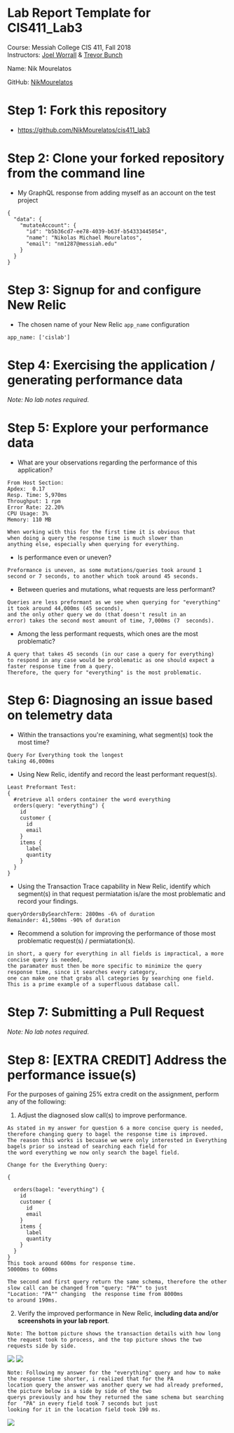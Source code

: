 # Lab Report Template for CIS411_Lab3
Course: Messiah College CIS 411, Fall 2018<br/>
Instructors: [Joel Worrall](https://github.com/tangollama) & [Trevor Bunch](https://github.com/trevordbunch)<br/>

Name: Nik Mourelatos<br/>

GitHub: [NikMourelatos](https://github.com/NikMourelatos)<br/>

# Step 1: Fork this repository
- https://github.com/NikMourelatos/cis411_lab3

# Step 2: Clone your forked repository from the command line
- My GraphQL response from adding myself as an account on the test project
```
{
  "data": {
    "mutateAccount": {
      "id": "b5b36cd7-ee78-4039-b63f-b54333445054",
      "name": "Nikolas Michael Mourelatos",
      "email": "nm1287@messiah.edu"
    }
  }
}
```

# Step 3: Signup for and configure New Relic
- The chosen name of your New Relic ```app_name``` configuration
```
app_name: ['cislab']
```

# Step 4: Exercising the application / generating performance data

_Note: No lab notes required._

# Step 5: Explore your performance data
* What are your observations regarding the performance of this application? 
```
From Host Section:
Apdex:  0.17
Resp. Time: 5,970ms
Throughput: 1 rpm
Error Rate: 22.20%
CPU Usage: 3%
Memory: 110 MB

When working with this for the first time it is obvious that
when doing a query the response time is much slower than 
anything else, especially when querying for everything.
```
* Is performance even or uneven? 
```
Preformance is uneven, as some mutations/queries took around 1 
second or 7 seconds, to another which took around 45 seconds.
```
* Between queries and mutations, what requests are less performant? 
```
Queries are less preformant as we see when querying for "everything" it took around 44,000ms (45 seconds), 
and the only other query we do (that doesn't result in an 
error) takes the second most amount of time, 7,000ms (7  seconds).
```
* Among the less performant requests, which ones are the most problematic?

```
A query that takes 45 seconds (in our case a query for everything) 
to respond in any case would be problematic as one should expect a faster response time from a query. 
Therefore, the query for "everything" is the most problematic.
```
# Step 6: Diagnosing an issue based on telemetry data
* Within the transactions you're examining, what segment(s) took the most time?
```
Query For Everything took the longest 
taking 46,000ms
```
* Using New Relic, identify and record the least performant request(s).
```
Least Preformant Test:
{
  #retrieve all orders container the word everything
  orders(query: "everything") {
    id
    customer {
      id
      email
    }
    items {
      label
      quantity
    }
  }
}
```
* Using the Transaction Trace capability in New Relic, identify which segment(s) in that request permiatation is/are the most problematic and record your findings.
```
queryOrdersBySearchTerm: 2800ms -6% of duration
Remainder: 41,500ms -90% of duration
```
* Recommend a solution for improving the performance of those most problematic request(s) / permiatation(s).

```
in short, a query for everything in all fields is impractical, a more concise query is needed, 
the paramater must then be more specific to minimize the query response time, since it searches every category, 
one can make one that grabs all categories by searching one field. This is a prime example of a superfluous database call.

```

# Step 7: Submitting a Pull Request
_Note: No lab notes required._

# Step 8: [EXTRA CREDIT] Address the performance issue(s)
For the purposes of gaining 25% extra credit on the assignment, perform any of the following:
1. Adjust the diagnosed slow call(s) to improve performance. 
```
As stated in my answer for question 6 a more concise query is needed, 
therefore changing query to bagel the response time is improved.  
The reason this works is becuase we were only interested in Everything bagels prior so instead of searching each field for 
the word everything we now only search the bagel field.

Change for the Everything Query:

{
  
  orders(bagel: "everything") {
    id
    customer {
      id
      email
    }
    items {
      label
      quantity
    }
  }
}
This took around 600ms for response time.
50000ms to 600ms 

The second and first query return the same schema, therefore the other slow call can be changed from "query: "PA"" to just
"Location: "PA"" changing  the response time from 8000ms 
to around 190ms.
```
2. Verify the improved performance in New Relic, **including data and/or screenshots in your lab report**.
```
Note: The bottom picture shows the transaction details with how long the request took to process, and the top picture shows the two requests side by side.
```
![](images/everything_img1.jpg)
![](images/everything_img2.jpg)

```
Note: Following my answer for the "everything" query and how to make the response time shorter, i realized that for the PA 
location query the answer was another query we had already preformed, the picture below is a side by side of the two 
querys previously and how they returned the same schema but searching for  "PA" in every field took 7 seconds but just 
looking for it in the location field took 190 ms.
```

![](images/ec_2.jpg)

